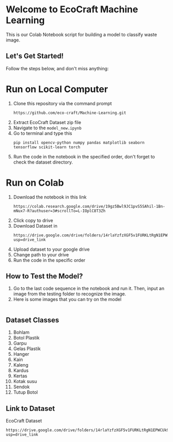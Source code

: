 # Welcome to EcoCraft Machine Learning

This is our Colab Notebook script for building a model to classify waste image.

## Let's Get Started!

Follow the steps below, and don't miss anything:
# Run on Local Computer
1. Clone this repository via the command prompt
   ```
   https://github.com/eco-craft/Machine-Learning.git
   ```
2. Extract EcoCraft Dataset zip file
3. Navigate to the `model_new.ipynb`
3. Go to terminal and type this
   ```
   pip install opencv-python numpy pandas matplotlib seaborn tensorflow scikit-learn torch
   ```
5. Run the code in the notebook in the specified order, don't forget to check the dataset directory. 
# Run on Colab
1. Download the notebook in this link
   ```
   https://colab.research.google.com/drive/19gz5Bwl9JC1pvS5SAhil-1Bn-mNux7-R?authuser=3#scrollTo=L-IOplC8T3Zh
   ```
3. Click copy to drive
4. Download Dataset in
   ```
   https://drive.google.com/drive/folders/14rlaYzfzXGF5v1FURKLtRgN1EPWCUk9S?usp=drive_link
   ```
6. Upload dataset to your google drive
7. Change path to your drive
8. Run the code in the specific order


## How to Test the Model?
1. Go to the last code sequence in the notebook and run it. Then, input an image from the testing folder to recognize the image.
2. Here is some images that you can try on the model
```

```

## Dataset Classes  
1. Bohlam
2. Botol Plastik
3. Garpu
4. Gelas Plastik
5. Hanger
6. Kain
7. Kaleng
8. Kardus
9. Kertas
10. Kotak susu
11. Sendok
12. Tutup Botol

## Link to Dataset
EcoCraft Dataset 
```
https://drive.google.com/drive/folders/14rlaYzfzXGF5v1FURKLtRgN1EPWCUk9S?usp=drive_link
```
